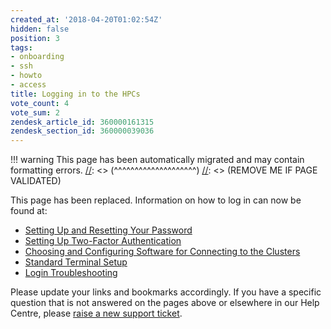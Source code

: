 ```yaml
---
created_at: '2018-04-20T01:02:54Z'
hidden: false
position: 3
tags:
- onboarding
- ssh
- howto
- access
title: Logging in to the HPCs
vote_count: 4
vote_sum: 2
zendesk_article_id: 360000161315
zendesk_section_id: 360000039036
---
```




[//]: <> (REMOVE ME IF PAGE VALIDATED)
[//]: <> (vvvvvvvvvvvvvvvvvvvv)
!!! warning
    This page has been automatically migrated and may contain formatting errors.
[//]: <> (^^^^^^^^^^^^^^^^^^^^)
[//]: <> (REMOVE ME IF PAGE VALIDATED)

This page has been replaced. Information on how to log in can now be
found at:

-   [Setting Up and Resetting Your
    Password](https://support.nesi.org.nz/hc/en-gb/articles/360000335995)
-   [Setting Up Two-Factor
    Authentication](https://support.nesi.org.nz/hc/en-gb/articles/360000203075)
-   [Choosing and Configuring Software for Connecting to the
    Clusters](https://support.nesi.org.nz/hc/en-gb/articles/360001016335)
-   [Standard Terminal
    Setup](https://support.nesi.org.nz/hc/en-gb/articles/360000625535)
-   [Login
    Troubleshooting](https://support.nesi.org.nz/hc/en-gb/articles/360000570215)

Please update your links and bookmarks accordingly. If you have a
specific question that is not answered on the pages above or elsewhere
in our Help Centre, please [raise a new support
ticket](https://support.nesi.org.nz/hc/requests/new).